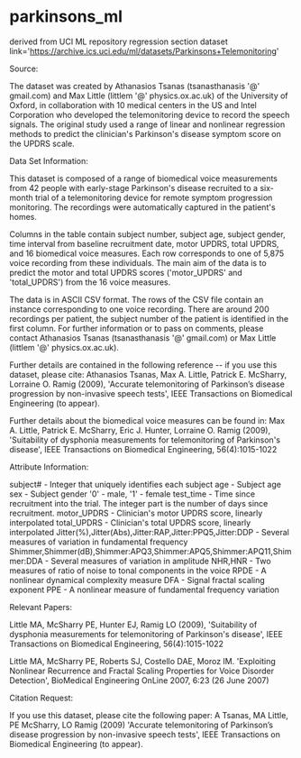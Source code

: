 # parkinsons_ml

derived from UCI ML repository regression section
dataset link='https://archive.ics.uci.edu/ml/datasets/Parkinsons+Telemonitoring'

Source:

The dataset was created by Athanasios Tsanas (tsanasthanasis '@' gmail.com) and Max Little (littlem '@' physics.ox.ac.uk) of the University of Oxford, in collaboration with 10 medical centers in the US and Intel Corporation who developed the telemonitoring device to record the speech signals. The original study used a range of linear and nonlinear regression methods to predict the clinician's Parkinson's disease symptom score on the UPDRS scale.


Data Set Information:

This dataset is composed of a range of biomedical voice measurements from 42 people with early-stage Parkinson's disease recruited to a six-month trial of a telemonitoring device for remote symptom progression monitoring. The recordings were automatically captured in the patient's homes. 

Columns in the table contain subject number, subject age, subject gender, time interval from baseline recruitment date, motor UPDRS, total UPDRS, and 16 biomedical voice measures. Each row corresponds to one of 5,875 voice recording from these individuals. The main aim of the data is to predict the motor and total UPDRS scores ('motor_UPDRS' and 'total_UPDRS') from the 16 voice measures. 

The data is in ASCII CSV format. The rows of the CSV file contain an instance corresponding to one voice recording. There are around 200 recordings per patient, the subject number of the patient is identified in the first column. For further information or to pass on comments, please contact Athanasios Tsanas (tsanasthanasis '@' gmail.com) or Max Little (littlem '@' physics.ox.ac.uk). 

Further details are contained in the following reference -- if you use this dataset, please cite: 
Athanasios Tsanas, Max A. Little, Patrick E. McSharry, Lorraine O. Ramig (2009), 
'Accurate telemonitoring of Parkinson’s disease progression by non-invasive speech tests', 
IEEE Transactions on Biomedical Engineering (to appear). 

Further details about the biomedical voice measures can be found in: 
Max A. Little, Patrick E. McSharry, Eric J. Hunter, Lorraine O. Ramig (2009), 
'Suitability of dysphonia measurements for telemonitoring of Parkinson's disease', 
IEEE Transactions on Biomedical Engineering, 56(4):1015-1022 


Attribute Information:

subject# - Integer that uniquely identifies each subject 
age - Subject age 
sex - Subject gender '0' - male, '1' - female 
test_time - Time since recruitment into the trial. The integer part is the number of days since recruitment. 
motor_UPDRS - Clinician's motor UPDRS score, linearly interpolated 
total_UPDRS - Clinician's total UPDRS score, linearly interpolated 
Jitter(%),Jitter(Abs),Jitter:RAP,Jitter:PPQ5,Jitter:DDP - Several measures of variation in fundamental frequency 
Shimmer,Shimmer(dB),Shimmer:APQ3,Shimmer:APQ5,Shimmer:APQ11,Shimmer:DDA - Several measures of variation in amplitude 
NHR,HNR - Two measures of ratio of noise to tonal components in the voice 
RPDE - A nonlinear dynamical complexity measure 
DFA - Signal fractal scaling exponent 
PPE - A nonlinear measure of fundamental frequency variation 



Relevant Papers:

Little MA, McSharry PE, Hunter EJ, Ramig LO (2009), 
'Suitability of dysphonia measurements for telemonitoring of Parkinson's disease', 
IEEE Transactions on Biomedical Engineering, 56(4):1015-1022 

Little MA, McSharry PE, Roberts SJ, Costello DAE, Moroz IM. 
'Exploiting Nonlinear Recurrence and Fractal Scaling Properties for Voice Disorder Detection', 
BioMedical Engineering OnLine 2007, 6:23 (26 June 2007) 



Citation Request:

If you use this dataset, please cite the following paper: 
A Tsanas, MA Little, PE McSharry, LO Ramig (2009) 
'Accurate telemonitoring of Parkinson’s disease progression by non-invasive speech tests', 
IEEE Transactions on Biomedical Engineering (to appear). 

